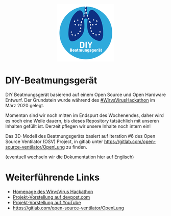 <p align="center">
  <img src="images/logo.png">
</p>

# DIY-Beatmungsgerät
DIY Beatmungsgerät basierend auf einem Open Source und Open Hardware Entwurf. Der Grundstein wurde während des [#WirvsVirusHackathon](https://wirvsvirushackathon.org/) im März 2020 gelegt.

Momentan sind wir noch mitten im Endspurt des Wochenendes, daher wird es noch eine Weile dauern, bis dieses Repository tatsächlich mit unseren Inhalten gefüllt ist. Derzeit pflegen wir unsere Inhalte noch intern ein!

Das 3D-Modell des Beatmungsgeräts basiert auf Iteration #6 des Open Source Ventilator (OSV) Project, in gitlab unter https://gitlab.com/open-source-ventilator/OpenLung zu finden.

(eventuell wechseln wir die Dokumentation hier auf Englisch)

# Weiterführende Links
* [Homepage des WirvsVirus Hackathon](https://wirvsvirushackathon.org/)
* [Projekt-Vorstellung auf devpost.com](https://devpost.com/software/diy-beatmungsgerat)
* [Projekt-Vorstellung auf YouTube](https://www.youtube.com/watch?v=DzOd6LIBdXI)
* https://gitlab.com/open-source-ventilator/OpenLung
